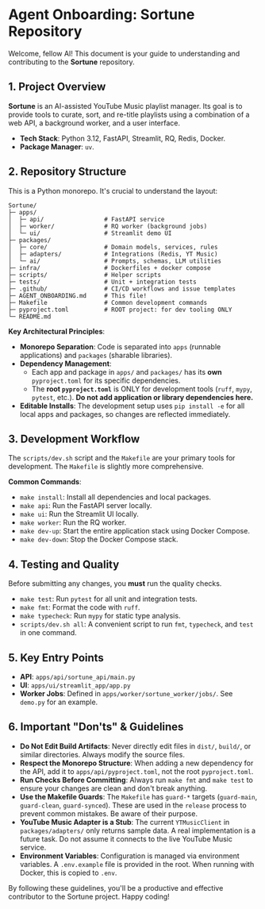 # Agent Onboarding: Sortune Repository

Welcome, fellow AI! This document is your guide to understanding and contributing to the **Sortune** repository.

## 1. Project Overview

**Sortune** is an AI-assisted YouTube Music playlist manager. Its goal is to provide tools to curate, sort, and re-title playlists using a combination of a web API, a background worker, and a user interface.

- **Tech Stack**: Python 3.12, FastAPI, Streamlit, RQ, Redis, Docker.
- **Package Manager**: `uv`.

## 2. Repository Structure

This is a Python monorepo. It's crucial to understand the layout:

```text
Sortune/
├─ apps/
│  ├─ api/                 # FastAPI service
│  ├─ worker/              # RQ worker (background jobs)
│  └─ ui/                  # Streamlit demo UI
├─ packages/
│  ├─ core/                # Domain models, services, rules
│  ├─ adapters/            # Integrations (Redis, YT Music)
│  └─ ai/                  # Prompts, schemas, LLM utilities
├─ infra/                  # Dockerfiles + docker compose
├─ scripts/                # Helper scripts
├─ tests/                  # Unit + integration tests
├─ .github/                # CI/CD workflows and issue templates
├─ AGENT_ONBOARDING.md     # This file!
├─ Makefile                # Common development commands
├─ pyproject.toml          # ROOT project: for dev tooling ONLY
└─ README.md
```

**Key Architectural Principles**:

- **Monorepo Separation**: Code is separated into `apps` (runnable applications) and `packages` (sharable libraries).
- **Dependency Management**:
    - Each app and package in `apps/` and `packages/` has its **own** `pyproject.toml` for its specific dependencies.
    - The **root `pyproject.toml`** is ONLY for development tools (`ruff`, `mypy`, `pytest`, etc.). **Do not add application or library dependencies here.**
- **Editable Installs**: The development setup uses `pip install -e` for all local apps and packages, so changes are reflected immediately.

## 3. Development Workflow

The `scripts/dev.sh` script and the `Makefile` are your primary tools for development. The `Makefile` is slightly more comprehensive.

**Common Commands**:

- `make install`: Install all dependencies and local packages.
- `make api`: Run the FastAPI server locally.
- `make ui`: Run the Streamlit UI locally.
- `make worker`: Run the RQ worker.
- `make dev-up`: Start the entire application stack using Docker Compose.
- `make dev-down`: Stop the Docker Compose stack.

## 4. Testing and Quality

Before submitting any changes, you **must** run the quality checks.

- `make test`: Run `pytest` for all unit and integration tests.
- `make fmt`: Format the code with `ruff`.
- `make typecheck`: Run `mypy` for static type analysis.
- `scripts/dev.sh all`: A convenient script to run `fmt`, `typecheck`, and `test` in one command.

## 5. Key Entry Points

- **API**: `apps/api/sortune_api/main.py`
- **UI**: `apps/ui/streamlit_app/app.py`
- **Worker Jobs**: Defined in `apps/worker/sortune_worker/jobs/`. See `demo.py` for an example.

## 6. Important "Don'ts" & Guidelines

- **Do Not Edit Build Artifacts**: Never directly edit files in `dist/`, `build/`, or similar directories. Always modify the source files.
- **Respect the Monorepo Structure**: When adding a new dependency for the API, add it to `apps/api/pyproject.toml`, not the root `pyproject.toml`.
- **Run Checks Before Committing**: Always run `make fmt` and `make test` to ensure your changes are clean and don't break anything.
- **Use the Makefile Guards**: The `Makefile` has `guard-*` targets (`guard-main`, `guard-clean`, `guard-synced`). These are used in the `release` process to prevent common mistakes. Be aware of their purpose.
- **YouTube Music Adapter is a Stub**: The current `YTMusicClient` in `packages/adapters/` only returns sample data. A real implementation is a future task. Do not assume it connects to the live YouTube Music service.
- **Environment Variables**: Configuration is managed via environment variables. A `.env.example` file is provided in the root. When running with Docker, this is copied to `.env`.

By following these guidelines, you'll be a productive and effective contributor to the Sortune project. Happy coding!
